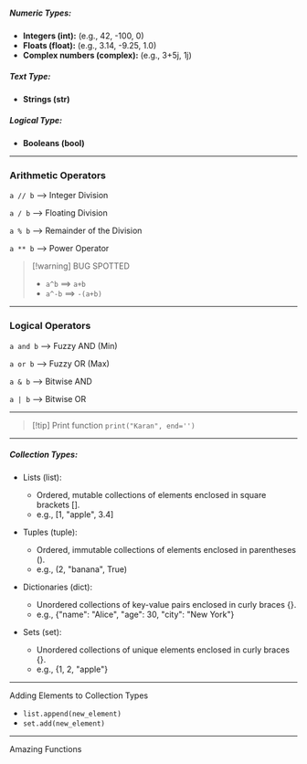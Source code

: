##### **Numeric Types:**
- **Integers (int):** (e.g., 42, -100, 0)
- **Floats (float):** (e.g., 3.14, -9.25, 1.0)
- **Complex numbers (complex):** (e.g., 3+5j, 1j)

##### **Text Type:**
- **Strings (str)**

##### **Logical Type:**
- **Booleans (bool)**

---
### Arithmetic Operators

`a // b` --> Integer Division

`a / b` --> Floating Division

`a % b` --> Remainder of the Division

`a ** b` --> Power Operator

> [!warning] BUG SPOTTED
> - `a^b` ==> `a+b`
> - `a^-b` ==> `-(a+b)`

---
### Logical Operators

`a and b`  --> Fuzzy AND (Min)

`a or b` --> Fuzzy OR (Max)

`a & b` --> Bitwise AND 

`a | b` --> Bitwise OR 

---

> [!tip] Print function
> `print("Karan", end='')`

---
##### Collection Types:

- Lists (list):
	- Ordered, mutable collections of elements enclosed in square brackets \[].
	- e.g., \[1, "apple", 3.4]
	
- Tuples (tuple):
	- Ordered, immutable collections of elements enclosed in parentheses ().
	- e.g., (2, "banana", True)
	
- Dictionaries (dict):
	- Unordered collections of key-value pairs enclosed in curly braces {}. 
	- e.g., {"name": "Alice", "age": 30, "city": "New York"}
	
- Sets (set):
	- Unordered collections of unique elements enclosed in curly braces {}.
	- e.g., {1, 2, "apple"}
	
---

Adding Elements to Collection Types
- `list.append(new_element)`
- `set.add(new_element)`

---
Amazing Functions